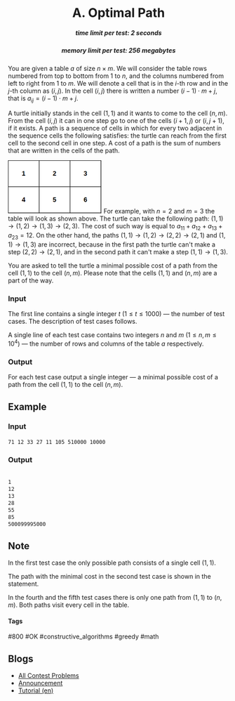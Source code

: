 <h1 style='text-align: center;'> A. Optimal Path</h1>

<h5 style='text-align: center;'>time limit per test: 2 seconds</h5>
<h5 style='text-align: center;'>memory limit per test: 256 megabytes</h5>

You are given a table $a$ of size $n \times m$. We will consider the table rows numbered from top to bottom from $1$ to $n$, and the columns numbered from left to right from $1$ to $m$. We will denote a cell that is in the $i$-th row and in the $j$-th column as $(i, j)$. In the cell $(i, j)$ there is written a number $(i - 1) \cdot m + j$, that is $a_{ij} = (i - 1) \cdot m + j$.

A turtle initially stands in the cell $(1, 1)$ and it wants to come to the cell $(n, m)$. From the cell $(i, j)$ it can in one step go to one of the cells $(i + 1, j)$ or $(i, j + 1)$, if it exists. A path is a sequence of cells in which for every two adjacent in the sequence cells the following satisfies: the turtle can reach from the first cell to the second cell in one step. A cost of a path is the sum of numbers that are written in the cells of the path.

 ![](images/9857613b5dbdfcc9e89d5add1183537c52368425.png) For example, with $n = 2$ and $m = 3$ the table will look as shown above. The turtle can take the following path: $(1, 1) \rightarrow (1, 2) \rightarrow (1, 3) \rightarrow (2, 3)$. The cost of such way is equal to $a_{11} + a_{12} + a_{13} + a_{23} = 12$. On the other hand, the paths $(1, 1) \rightarrow (1, 2) \rightarrow (2, 2) \rightarrow (2, 1)$ and $(1, 1) \rightarrow (1, 3)$ are incorrect, because in the first path the turtle can't make a step $(2, 2) \rightarrow (2, 1)$, and in the second path it can't make a step $(1, 1) \rightarrow (1, 3)$.

You are asked to tell the turtle a minimal possible cost of a path from the cell $(1, 1)$ to the cell $(n, m)$. Please note that the cells $(1, 1)$ and $(n, m)$ are a part of the way.

### Input

The first line contains a single integer $t$ ($1 \leq t \leq 1000$) — the number of test cases. The description of test cases follows.

A single line of each test case contains two integers $n$ and $m$ ($1 \leq n, m \leq 10^4$) — the number of rows and columns of the table $a$ respectively.

### Output

For each test case output a single integer — a minimal possible cost of a path from the cell $(1, 1)$ to the cell $(n, m)$.

## Example

### Input


```text
71 12 33 27 11 105 510000 10000
```
### Output

```text

1
12
13
28
55
85
500099995000

```
## Note

In the first test case the only possible path consists of a single cell $(1, 1)$.

The path with the minimal cost in the second test case is shown in the statement.

In the fourth and the fifth test cases there is only one path from $(1, 1)$ to $(n, m)$. Both paths visit every cell in the table. 



#### Tags 

#800 #OK #constructive_algorithms #greedy #math 

## Blogs
- [All Contest Problems](../Codeforces_Round_802_(Div._2).md)
- [Announcement](../blogs/Announcement.md)
- [Tutorial (en)](../blogs/Tutorial_(en).md)
